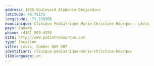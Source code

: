 ```yaml
---
address: 1655 Boulevard Alphonse-Desjardins
latitude: 46.79173
longitude: -71.159966
nomclinique: Clinique Podiatrique Marie-Christine Bourque – Lévis
pays: Canada
phone: (418) 903-4555
site: http://www.podiatrebourque.com
type: location
ville: Lévis, Quebec G6V 0B7
identifiant: clinique-podiatrique-marie-christine-bourque
i18nlanguage: en
---
```


